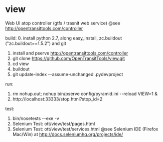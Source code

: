 view
====
Web UI atop controller (gtfs / trasnit web service)
@see http://opentransittools.com/controller

build:
  0. install python 2.7, along easy_install, zc.buildout ("zc.buildout==1.5.2") and git
  1. install and pserve http://opentransittools.com/controller
  2. git clone https://github.com/OpenTransitTools/view.git
  2. cd view
  3. buildout
  4. git update-index --assume-unchanged .pydevproject

run:
  1. rm nohup.out; nohup bin/pserve config/pyramid.ini --reload VIEW=1 &
  2. http://localhost:33333/stop.html?stop_id=2

test:
  1. bin/nosetests --exe -v
  2. Selenium Test: ott/view/test/pages.html
  3. Selenium Test: ott/view/test/services.html 
     @see Selenium IDE (Firefox Mac/Win) at http://docs.seleniumhq.org/projects/ide/ 

